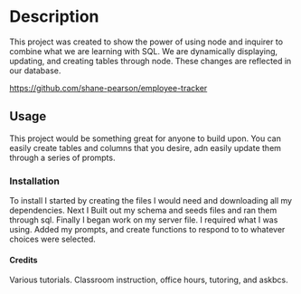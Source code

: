 # Description

This project was created to show the power of using node and inquirer to combine what we are learning with SQL. We are dynamically displaying, updating, and creating tables through node. These changes are reflected in our database. 

https://github.com/shane-pearson/employee-tracker

## Usage

This project would be something great for anyone to build upon. You can easily create tables and columns that you desire, adn easily update them through a series of prompts. 

### Installation

To install I started by creating the files I would need and downloading all my dependencies. Next I Built out my schema and seeds files and ran them through sql. Finally I began work on my server file. I required what I was using. Added my prompts, and create functions to respond to to whatever choices were selected. 

#### Credits

Various tutorials. Classroom instruction, office hours, tutoring, and askbcs. 
